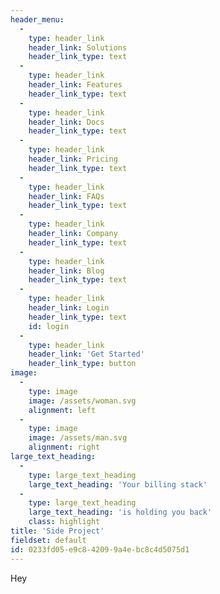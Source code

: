 ```yaml
---
header_menu:
  -
    type: header_link
    header_link: Solutions
    header_link_type: text
  -
    type: header_link
    header_link: Features
    header_link_type: text
  -
    type: header_link
    header_link: Docs
    header_link_type: text
  -
    type: header_link
    header_link: Pricing
    header_link_type: text
  -
    type: header_link
    header_link: FAQs
    header_link_type: text
  -
    type: header_link
    header_link: Company
    header_link_type: text
  -
    type: header_link
    header_link: Blog
    header_link_type: text
  -
    type: header_link
    header_link: Login
    header_link_type: text
    id: login
  -
    type: header_link
    header_link: 'Get Started'
    header_link_type: button
image:
  -
    type: image
    image: /assets/woman.svg
    alignment: left
  -
    type: image
    image: /assets/man.svg
    alignment: right
large_text_heading:
  -
    type: large_text_heading
    large_text_heading: 'Your billing stack'
  -
    type: large_text_heading
    large_text_heading: 'is holding you back'
    class: highlight
title: 'Side Project'
fieldset: default
id: 0233fd05-e9c8-4209-9a4e-bc8c4d5075d1
---
```

Hey